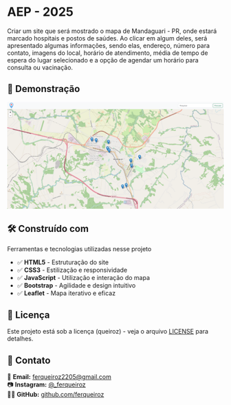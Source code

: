 # AEP - 2025

Criar um site que será mostrado o mapa de Mandaguari - PR, onde estará marcado hospitais e postos de saúdes. Ao clicar em algum deles, será apresentado algumas informações, sendo elas, endereço, número para  contato, imagens do local, horário de atendimento, média de tempo de espera do lugar selecionado e a opção de agendar um horário para consulta ou vacinação.

## 🎥 Demonstração

<img src="Imagens/pagina.png">

## 🛠️ Construído com

Ferramentas e tecnologias utilizadas nesse projeto

- ✅ **HTML5** - Estruturação do site
- ✅ **CSS3** - Estilização e responsividade
- ✅ **JavaScript** - Utilização e interação do mapa
- ✅ **Bootstrap** - Agilidade e design intuitivo
- ✅ **Leaflet** - Mapa iterativo e eficaz

## 📄 Licença

Este projeto está sob a licença (queiroz) - veja o arquivo [LICENSE](https://github.com/ferqueiroz/AEP-2025/blob/main/LICENSE) para detalhes.

## 📩 Contato  

📧 **Email:** [ferqueiroz2205@gmail.com](mailto:ferqueiroz2205@gmail.com)<br>
📷 **Instagram:** [@_ferqueiroz](https://instagram.com/_ferqueiroz)<br>
👨‍💻 **GitHub:** [github.com/ferqueiroz](https://github.com/ferqueiroz)